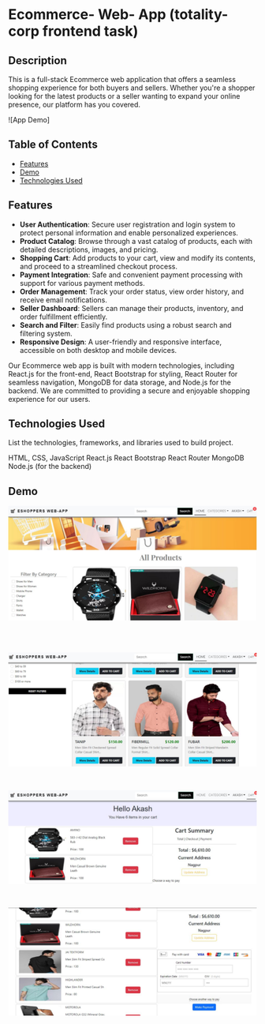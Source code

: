 # Ecommerce- Web- App (totality-corp frontend task)

## Description
This is a full-stack Ecommerce web application that offers a seamless shopping experience for both buyers and sellers. Whether you're a shopper looking for the latest products or a seller wanting to expand your online presence, our platform has you covered.

![App Demo]

## Table of Contents

- [Features](#features)
- [Demo](#demo)
- [Technologies Used](#technologies-used)


## Features

- **User Authentication**: Secure user registration and login system to protect personal information and enable personalized experiences.
- **Product Catalog**: Browse through a vast catalog of products, each with detailed descriptions, images, and pricing.
- **Shopping Cart**: Add products to your cart, view and modify its contents, and proceed to a streamlined checkout process.
- **Payment Integration**: Safe and convenient payment processing with support for various payment methods.
- **Order Management**: Track your order status, view order history, and receive email notifications.
- **Seller Dashboard**: Sellers can manage their products, inventory, and order fulfillment efficiently.
- **Search and Filter**: Easily find products using a robust search and filtering system.
- **Responsive Design**: A user-friendly and responsive interface, accessible on both desktop and mobile devices.

Our Ecommerce web app is built with modern technologies, including React.js for the front-end, React Bootstrap for styling, React Router for seamless navigation, MongoDB for data storage, and Node.js for the backend. We are committed to providing a secure and enjoyable shopping experience for our users.


## Technologies Used
List the technologies, frameworks, and libraries  used to build  project. 

HTML, CSS, JavaScript
React.js
React Bootstrap
React Router
MongoDB
Node.js (for the backend)

## Demo
<p align="center">
  <img src="/images/EC-1.JPG" alt="Img">
</p>
<br><br>
<p align="center">
 <img src="/images/EC-2.JPG" alt="Img">
</p>
<br>
<p align="center">
  <img src="/images/EC-3.JPG" alt="Img">
</p>
<br>
<p align="center">
 <img src="/images/EC-4.JPG" alt="Img">
</p>
<br>



